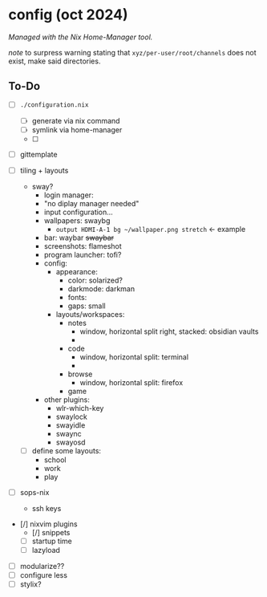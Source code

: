 # config (oct 2024)
*Managed with the Nix Home-Manager tool.*

*note* to surpress warning stating that `xyz/per-user/root/channels` does not exist, make said directories.

## To-Do
- [ ] `./configuration.nix`
    - [ ] generate via nix command
    - [ ] symlink via home-manager
    - [ ]
- [ ] gittemplate
- [ ] tiling + layouts
    - sway?
        - login manager:
        - "no diplay manager needed"
        - input configuration...
        - wallpapers: swaybg
            - `output HDMI-A-1 bg ~/wallpaper.png stretch` <- example
        - bar: waybar ~~swaybar~~
        - screenshots: flameshot
        - program launcher: tofi?
        - config:
            - appearance:
                - color: solarized?
                - darkmode: darkman
                - fonts:
                - gaps: small
            - layouts/workspaces:
                - notes
                    - window, horizontal split right, stacked: obsidian vaults
                    -
                - code
                    - window, horizontal split: terminal
                    -
                - browse
                    - window, horizontal split: firefox
                - game
        - other plugins:
            - wlr-which-key
            - swaylock
            - swayidle
            - swaync
            - swayosd


    - [ ] define some layouts:
        - school
        - work
        - play
- [ ] sops-nix
    - ssh keys
- [/] nixvim plugins
    - [/] snippets
    - [ ] startup time
    - [ ] lazyload
- [ ] modularize??
- [ ] configure less
- [ ] stylix?
